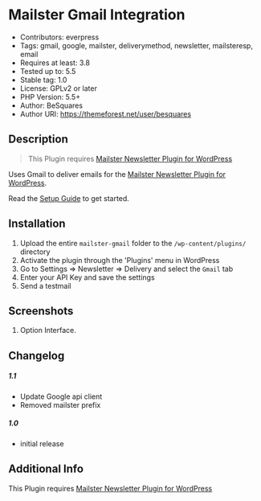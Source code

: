 # Mailster Gmail Integration

- Contributors: everpress
- Tags: gmail, google, mailster, deliverymethod, newsletter, mailsteresp, email
- Requires at least: 3.8
- Tested up to: 5.5
- Stable tag: 1.0
- License: GPLv2 or later
- PHP Version: 5.5+
- Author: BeSquares
- Author URI: https://themeforest.net/user/besquares

## Description


> This Plugin requires [Mailster Newsletter Plugin for WordPress](https://codecanyon.net/item/mailster-email-newsletter-plugin-for-wordpress/3078294?ref=BeSquares)

Uses Gmail to deliver emails for the [Mailster Newsletter Plugin for WordPress](https://mailster.co/?utm_campaign=wporg&utm_source=Gmail+integration+for+Mailster&utm_medium=readme).

Read the [Setup Guide](https://kb.mailster.co/send-your-newsletters-via-gmail?utm_campaign=wporg&utm_source=Gmail+integration+for+Mailster&utm_medium=readme) to get started.

## Installation

1. Upload the entire `mailster-gmail` folder to the `/wp-content/plugins/` directory
2. Activate the plugin through the 'Plugins' menu in WordPress
3. Go to Settings => Newsletter => Delivery and select the `Gmail` tab
4. Enter your API Key and save the settings
5. Send a testmail

## Screenshots

1. Option Interface.

## Changelog 

##### 1.1
- Update Google api client
- Removed mailster prefix

##### 1.0 
* initial release

## Additional Info

This Plugin requires [Mailster Newsletter Plugin for WordPress](https://codecanyon.net/item/mailster-email-newsletter-plugin-for-wordpress/3078294?ref=BeSquares)
